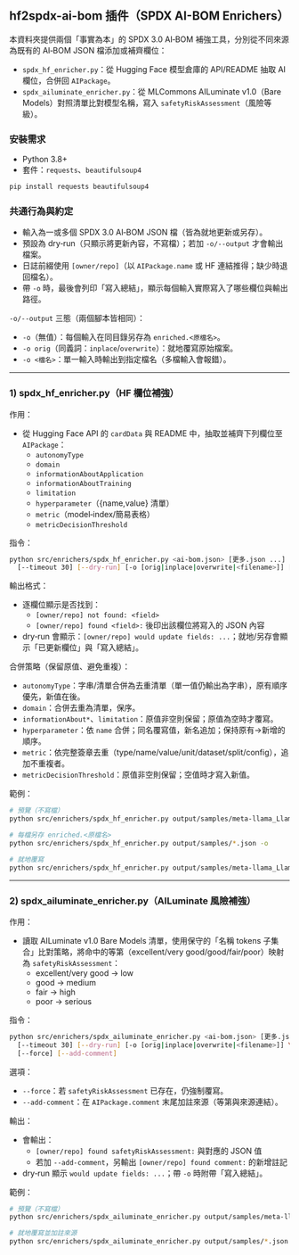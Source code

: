 ## hf2spdx-ai-bom 插件（SPDX AI-BOM Enrichers）

本資料夾提供兩個「事實為本」的 SPDX 3.0 AI‑BOM 補強工具，分別從不同來源為既有的 AI‑BOM JSON 檔添加或補齊欄位：

- `spdx_hf_enricher.py`：從 Hugging Face 模型倉庫的 API/README 抽取 AI 欄位，合併回 `AIPackage`。
- `spdx_ailuminate_enricher.py`：從 MLCommons AILuminate v1.0（Bare Models）對照清單比對模型名稱，寫入 `safetyRiskAssessment`（風險等級）。

### 安裝需求
- Python 3.8+
- 套件：`requests`、`beautifulsoup4`

```bash
pip install requests beautifulsoup4
```

### 共通行為與約定
- 輸入為一或多個 SPDX 3.0 AI‑BOM JSON 檔（皆為就地更新或另存）。
- 預設為 dry‑run（只顯示將更新內容，不寫檔）；若加 `-o/--output` 才會輸出檔案。
- 日誌前綴使用 `[owner/repo]`（以 `AIPackage.name` 或 HF 連結推得；缺少時退回檔名）。
- 帶 `-o` 時，最後會列印「寫入總結」，顯示每個輸入實際寫入了哪些欄位與輸出路徑。

`-o/--output` 三態（兩個腳本皆相同）：
- `-o`（無值）：每個輸入在同目錄另存為 `enriched.<原檔名>`。
- `-o orig`（同義詞：`inplace`/`overwrite`）：就地覆寫原始檔案。
- `-o <檔名>`：單一輸入時輸出到指定檔名（多檔輸入會報錯）。

---

### 1) spdx_hf_enricher.py（HF 欄位補強）

作用：
- 從 Hugging Face API 的 `cardData` 與 README 中，抽取並補齊下列欄位至 `AIPackage`：
  - `autonomyType`
  - `domain`
  - `informationAboutApplication`
  - `informationAboutTraining`
  - `limitation`
  - `hyperparameter`（{name,value} 清單）
  - `metric`（model‑index/簡易表格）
  - `metricDecisionThreshold`

指令：
```bash
python src/enrichers/spdx_hf_enricher.py <ai-bom.json> [更多.json ...] \
  [--timeout 30] [--dry-run] [-o [orig|inplace|overwrite|<filename>]] [--quiet]
```

輸出格式：
- 逐欄位顯示是否找到：
  - `[owner/repo] not found: <field>`
  - `[owner/repo] found <field>:` 後印出該欄位將寫入的 JSON 內容
- dry‑run 會顯示：`[owner/repo] would update fields: ...`；就地/另存會顯示「已更新欄位」與「寫入總結」。

合併策略（保留原值、避免重複）：
- `autonomyType`：字串/清單合併為去重清單（單一值仍輸出為字串），原有順序優先，新值在後。
- `domain`：合併去重為清單，保序。
- `informationAbout*`、`limitation`：原值非空則保留；原值為空時才覆寫。
- `hyperparameter`：依 `name` 合併；同名覆寫值，新名追加；保持原有→新增的順序。
- `metric`：依完整簽章去重（type/name/value/unit/dataset/split/config），追加不重複者。
- `metricDecisionThreshold`：原值非空則保留；空值時才寫入新值。

範例：
```bash
# 預覽（不寫檔）
python src/enrichers/spdx_hf_enricher.py output/samples/meta-llama_Llama-3.3-70B-Instruct.spdx3.json

# 每檔另存 enriched.<原檔名>
python src/enrichers/spdx_hf_enricher.py output/samples/*.json -o

# 就地覆寫
python src/enrichers/spdx_hf_enricher.py output/samples/meta-llama_Llama-3.3-70B-Instruct.spdx3.json -o orig
```

---

### 2) spdx_ailuminate_enricher.py（AILuminate 風險補強）

作用：
- 讀取 AILuminate v1.0 Bare Models 清單，使用保守的「名稱 tokens 子集合」比對策略，將命中的等第（excellent/very good/good/fair/poor）映射為 `safetyRiskAssessment`：
  - excellent/very good → low
  - good → medium
  - fair → high
  - poor → serious

指令：
```bash
python src/enrichers/spdx_ailuminate_enricher.py <ai-bom.json> [更多.json ...] \
  [--timeout 30] [--dry-run] [-o [orig|inplace|overwrite|<filename>]] \
  [--force] [--add-comment]
```

選項：
- `--force`：若 `safetyRiskAssessment` 已存在，仍強制覆寫。
- `--add-comment`：在 `AIPackage.comment` 末尾加註來源（等第與來源連結）。

輸出：
- 會輸出：
  - `[owner/repo] found safetyRiskAssessment:` 與對應的 JSON 值
  - 若加 `--add-comment`，另輸出 `[owner/repo] found comment:` 的新增註記
- dry‑run 顯示 `would update fields: ...`；帶 `-o` 時附帶「寫入總結」。

範例：
```bash
# 預覽（不寫檔）
python src/enrichers/spdx_ailuminate_enricher.py output/samples/meta-llama_Llama-3.3-70B-Instruct.spdx3.json

# 就地覆寫並加註來源
python src/enrichers/spdx_ailuminate_enricher.py output/samples/*.json -o orig --add-comment
```


